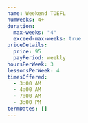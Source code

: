 ```yaml
---
name: Weekend TOEFL
numWeeks: 4+
duration:
  max-weeks: "4"
  exceed-max-weeks: true
priceDetails:
  price: 95
  payPeriod: weekly
hoursPerWeek: 3
lessonsPerWeek: 4
timesOffered:
  - 3:00 AM
  - 4:00 AM
  - 7:00 AM
  - 3:00 PM
termDates: []
---
```

